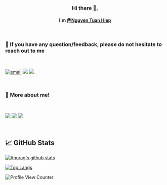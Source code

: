 <h3 align="center">
Hi there  👋,
</h3>

<h4 align="center">
I'm <a href="#" target="_blank" rel="noreferrer">@Nguyen Tuan Hiep</a>
</h4>

</br>

### 💬 If you have any question/feedback, please do not hesitate to reach out to me

</br>

[![email][18]][18]
[<img src="https://img.shields.io/badge/Telegram-2CA5E0?style=for-the-badge&logo=telegram&logoColor=white">](https://t.me/hiepnt34)
[<img src="https://img.shields.io/badge/linkedin-%230077B5.svg?style=for-the-badge&logo=linkedin&logoColor=white">](<https://www.linkedin.com/in/hiepnt-h2001a201>)

[18]: https://custom-icon-badges.demolab.com/badge/-hiepnguyentuan1002@gmail.com-red?style=for-the-badge&logo=mention&logoColor=white

</br>

### 🔭 **More about me!**

</br>

[<img src="https://img.shields.io/badge/GitLab-330F63?style=for-the-badge&logo=gitlab&logoColor=white">](<https://gitlab.com/ithaquaKr>)
[<img src="https://img.shields.io/badge/-Hackerrank-2EC866?style=for-the-badge&logo=HackerRank&logoColor=white">](<https://www.hackerrank.com/hiepnguyentuan11>)
[<img src="https://img.shields.io/badge/LeetCode-000000?style=for-the-badge&logo=LeetCode&logoColor=#d16c06">](<https://leetcode.com/ithaquaKr/>)

</br>

## 📈 GitHub Stats

[![Anurag's github stats](https://github-readme-stats.vercel.app/api?username=ithaquaKr)](https://github.com/ithaquaKr)

[![Top Langs](https://github-readme-stats.vercel.app/api/top-langs/?username=ithaquaKr&layout=compact)](https://github.com/ithaquaKr)

![Profile View Counter](https://komarev.com/ghpvc/?username=ithaquaKr)
